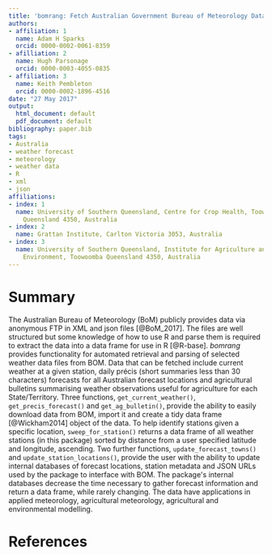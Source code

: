 ```yaml
---
title: 'bomrang: Fetch Australian Government Bureau of Meteorology Data in R'
authors:
- affiliation: 1
  name: Adam H Sparks
  orcid: 0000-0002-0061-8359
- afilliation: 2
  name: Hugh Parsonage
  orcid: 0000-0003-4055-0835
- affiliation: 3
  name: Keith Pembleton
  orcid: 0000-0002-1896-4516
date: "27 May 2017"
output:
  html_document: default
  pdf_document: default
bibliography: paper.bib
tags:
- Australia
- weather forecast
- meteorology
- weather data
- R
- xml
- json
affiliations:
- index: 1
  name: University of Southern Queensland, Centre for Crop Health, Toowoomba
    Queensland 4350, Australia
- index: 2
  name: Grattan Institute, Carlton Victoria 3053, Australia
- index: 3
  name: University of Southern Queensland, Institute for Agriculture and the
    Environment, Toowoomba Queensland 4350, Australia
---
```


# Summary

The Australian Bureau of Meteorology (BoM) publicly provides data via anonymous
FTP in XML and json files [@BoM_2017]. The files are well structured but some
knowledge of how to use R and parse them is required to extract the data into a
data frame for use in R [@R-base]. _bomrang_ provides functionality for
automated retrieval and parsing of selected weather data files from BOM. Data
that can be fetched include current weather at a given station, daily précis
(short summaries less than 30 characters) forecasts for all Australian forecast
locations and agricultural bulletins summarising weather observations useful for
agriculture for each State/Territory. Three functions, `get_current_weather()`,
`get_precis_forecast()` and `get_ag_bulletin()`, provide the ability to easily
download data from BOM, import it and create a tidy data frame [@Wickham2014]
object of the data. To help identify stations given a specific location,
`sweep_for_station()` returns a data frame of all weather stations (in this
package) sorted by distance from a user specified latitude and longitude,
ascending. Two further functions, `update_forecast_towns()` and
`update_station_locations()`, provide the user with the ability to update
internal databases of forecast locations, station metadata and JSON URLs used by
the package to interface with BOM. The package's internal databases decrease the
time necessary to gather forecast information and return a data frame, while
rarely changing. The data have applications in applied meteorology, agricultural
meteorology, agricultural and environmental modelling.

# References
